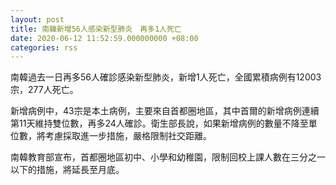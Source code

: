 ```yaml
---
layout: post
title: 南韓新增56人感染新型肺炎　再多1人死亡
date: 2020-06-12 11:52:59.000000000 +08:00
categories: rss
---
```


南韓過去一日再多56人確診感染新型肺炎，新增1人死亡，全國累積病例有12003宗，277人死亡。

新增病例中，43宗是本土病例，主要來自首都圈地區，其中首爾的新增病例連續第11天維持雙位數，再多24人確診。衛生部長說，如果新增病例的數量不降至單位數，將考慮採取進一步措施，嚴格限制社交距離。

南韓教育部宣布，首都圈地區初中、小學和幼稚園，限制回校上課人數在三分之一以下的措施，將延長至月底。
